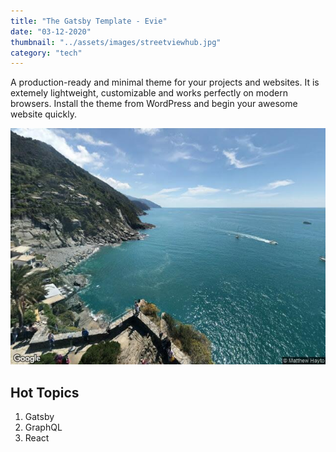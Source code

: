 ```yaml
---
title: "The Gatsby Template - Evie"
date: "03-12-2020"
thumbnail: "../assets/images/streetviewhub.jpg"
category: "tech"
---
```


A production-ready and minimal theme for your projects and websites. It is extemely lightweight, customizable and works perfectly on modern browsers. Install the theme from WordPress and begin your awesome website quickly.

![StreetViewHub](../assets/images/streetviewhub.jpg)
## Hot Topics

1. Gatsby
2. GraphQL
3. React